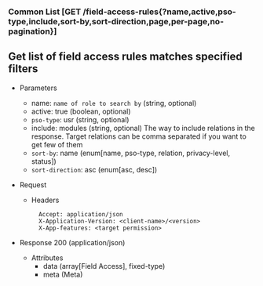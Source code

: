 ### Common List [GET /field-access-rules{?name,active,pso-type,include,sort-by,sort-direction,page,per-page,no-pagination}]

## **Get list of field access rules matches specified filters**

+ Parameters
    + name: `name of role to search by` (string, optional)
    + active: true (boolean, optional)
    + `pso-type`: usr (string, optional)
    + include: modules (string, optional)
        The way to include relations in the response. Target relations can be comma separated if you want to get few of them
    + `sort-by`: name (enum[name, pso-type, relation, privacy-level, status])
    + `sort-direction`: asc (enum[asc, desc])
    <!-- include(../pagination_parameters.md) -->

+ Request
    + Headers
    
            Accept: application/json
            X-Application-Version: <client-name>/<version>
            X-App-features: <target permission>

+ Response 200 (application/json)
    + Attributes
        + data (array[Field Access], fixed-type)
        + meta (Meta)

<!-- include(../error_responses.md) -->
